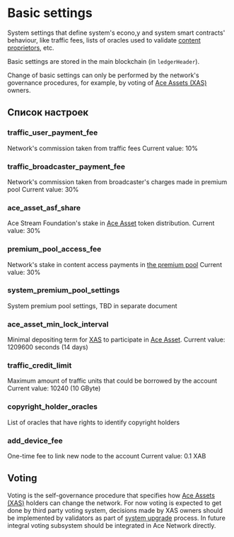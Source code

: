 # Basic settings

System settings that define system's econo,y and system smart contracts' behaviour, like traffic fees, lists of oracles used to validate [content proprietors][1], etc.

Basic settings are stored in the main blockchain (in `ledgerHeader`).

Change of basic settings can only be performed by the network's governance procedures, for example, by voting of [Ace Assets (XAS)][6] owners.


## Список настроек

### traffic_user_payment_fee

Network's commission taken from traffic fees
Current value: 10%

### traffic_broadcaster_payment_fee
Network's commission taken from broadcaster's charges made in premium pool
Current value: 30%

### ace_asset_asf_share
Ace Stream Foundation's stake in [Ace Asset][2] token distribution.
Current value: 30%

### premium_pool_access_fee
Network's stake in content access payments in [the premium pool][5]
Current value: 30%

### system_premium_pool_settings
System premium pool settings, TBD in separate document

### ace_asset_min_lock_interval
Minimal depositing term for [XAS][6] to participate in [Ace Asset][2].
Current value: 1209600 seconds (14 days)

### traffic_credit_limit
Maximum amount of traffic units that could be borrowed by the account
Current value: 10240 (10 GByte)

### copyright_holder_oracles
List of oracles that have rights to identify copyright holders

### add_device_fee
One-time fee to link new node to the account
Current value: 0.1 XAB


## Voting

Voting is the self-governance procedure that specifies how [Ace Assets (XAS)][6] holders can change the network. For now voting is expected to get done by third party voting system, decisions made by XAS owners should be implemented by validators as part of [system upgrade][3] process. In future integral voting subsystem should be integrated in Ace Network directly.



[1]: ../network-participants/copyright-holders.md
[2]: ../services/ace-asset.md
[3]: https://developers.stellar.org/docs/run-core-node/network-upgrades/
[5]: ../services/premium-pool.md
[6]: ../system-tokens/ace-asset.md
